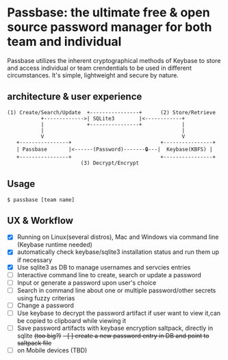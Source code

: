 # Passbase: the ultimate free & open source password manager for both team and individual

Passbase utilizes the inherent cryptographical methods of Keybase to store and access individual or team crendentials to be used in different circumstances. It's simple, lightweight and secure by nature.  

## architecture & user experience
```
(1) Create/Search/Update  +----------------+      (2) Store/Retrieve
           +------------->| SQLite3        |<------------+
           |              +----------------+             |
           |                                             |
           V                                             V
   +----------------+                             +----------------+
   | Passbase       |<------(Password)-------🔒---|  Keybase(KBFS) |
   +----------------+                             +----------------+
                        (3) Decrypt/Encrypt
```
## Usage

```
$ passbase [team name]

```

## UX & Workflow
- [x] Running on Linux(several distros), Mac and Windows via command line (Keybase runtime needed)
- [x] automatically check keybase/sqlite3 installation status and run them up if necessary
- [x] Use sqlite3 as DB to manage usernames and servcies entries
- [ ] Interactive command line to create, search or update a password
- [ ] Input or generate a password upon user's choice
- [ ] Search in command line about one or multiple password/other secrets using fuzzy criterias
- [ ] Change a password
- [ ] Use keybase to decrypt the password artifact if user want to view it,can be copied to clipboard while viewing it
- [ ] Save password artifacts with keybase encryption saltpack, directly in sqlite ~~(too big?)~~
    ~~- [ ] create a new password entry in DB and point to saltpack file~~
- [ ] on Mobile devices (TBD)
